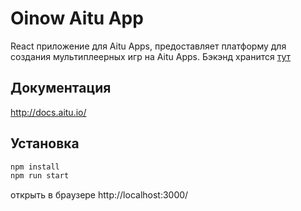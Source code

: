 # Oinow Aitu App

React приложение для Aitu Apps, предоставляет платформу для создания мультиплеерных игр на 
Aitu Apps.
Бэкэнд хранится [тут](https://github.com/doughnuty/oinow_backend)

## Документация

http://docs.aitu.io/

## Установка

```bash
npm install
npm run start
```
открыть в браузере http://localhost:3000/
